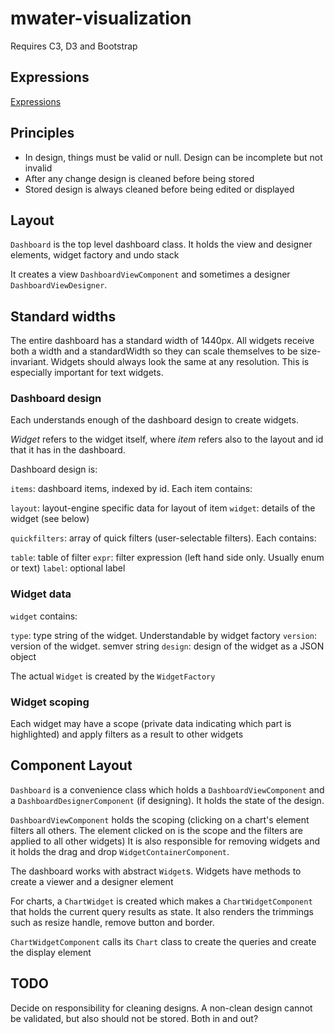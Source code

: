 # mwater-visualization

Requires C3, D3 and Bootstrap

## Expressions

[Expressions](docs/Expressions.md)

## Principles

* In design, things must be valid or null. Design can be incomplete but not invalid
* After any change design is cleaned before being stored
* Stored design is always cleaned before being edited or displayed

## Layout

`Dashboard` is the top level dashboard class. It holds the view and designer elements, widget factory and undo stack

It creates a view `DashboardViewComponent` and sometimes a designer `DashboardViewDesigner`.

## Standard widths

The entire dashboard has a standard width of 1440px. All widgets receive both a width and a standardWidth so they can scale themselves to be size-invariant. Widgets should always look the same at any resolution. This is especially important for text widgets.

### Dashboard design

Each understands enough of the dashboard design to create widgets.

*Widget* refers to the widget itself, where *item* refers also to the layout and id that it has in the dashboard.

Dashboard design is:

`items`: dashboard items, indexed by id. Each item contains:

 `layout`: layout-engine specific data for layout of item
 `widget`: details of the widget (see below)

`quickfilters`: array of quick filters (user-selectable filters). Each contains:
 
 `table`: table of filter
 `expr`: filter expression (left hand side only. Usually enum or text)
 `label`: optional label

### Widget data

`widget` contains:

`type`: type string of the widget. Understandable by widget factory
`version`: version of the widget. semver string
`design`: design of the widget as a JSON object

The actual `Widget` is created by the `WidgetFactory`

### Widget scoping

Each widget may have a scope (private data indicating which part is highlighted) and apply filters as a result to other widgets

## Component Layout

`Dashboard` is a convenience class which holds a `DashboardViewComponent` and a `DashboardDesignerComponent` (if designing). It holds the state of the design.

`DashboardViewComponent` holds the scoping (clicking on a chart's element filters all others. The element clicked on is the scope and the filters are applied to all other widgets)
It is also responsible for removing widgets and it holds the drag and drop `WidgetContainerComponent`.

The dashboard works with abstract `Widget`s. Widgets have methods to create a viewer and a designer element

For charts, a `ChartWidget` is created which makes a `ChartWidgetComponent` that holds the current query results as state. It also renders the trimmings such as resize handle, remove button and border.

`ChartWidgetComponent` calls its `Chart` class to create the queries and create the display element


## TODO

Decide on responsibility for cleaning designs. A non-clean design cannot be validated, but also should not be stored. Both in and out?